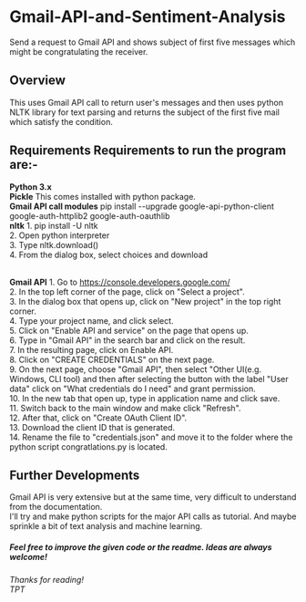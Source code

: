 # Gmail-API-and-Sentiment-Analysis
Send a request to Gmail API and shows subject of first five messages which might be congratulating the receiver.

## Overview
This uses Gmail API call to return user's messages and then uses python NLTK library for text parsing and returns the subject of the first five mail which satisfy the condition.

## Requirements Requirements to run the program are:- 
**Python 3.x** </br>
**Pickle** This comes installed with python package. </br>
**Gmail API call modules** pip install --upgrade google-api-python-client google-auth-httplib2 google-auth-oauthlib </br>
**nltk**  1. pip install -U nltk </br>
          2. Open python interpreter </br>
          3. Type nltk.download() </br>
          4. From the dialog box, select choices and download </br></br>
          
**Gmail API** 1. Go to https://console.developers.google.com/ </br>
2. In the top left corner of the page, click on "Select a project".</br>
3. In the dialog box that opens up, click on "New project" in the top right corner.</br>
4. Type your project name, and click select.</br>
5. Click on "Enable API and service" on the page that opens up.</br>
6. Type in "Gmail API" in the search bar and click on the result.</br>
7. In the resulting page, click on Enable API. </br>
8. Click on "CREATE CREDENTIALS" on the next page.</br>
9. On the next page, choose "Gmail API", then select "Other UI(e.g. Windows, CLI tool) and then after selecting the button with the label "User data" click on "What credentials do I need" and grant permission.</br>
10. In the new tab that open up, type in application name and click save.</br>
11. Switch back to the main window and make click "Refresh".</br>
12. After that, click on "Create OAuth Client ID".</br>
13. Download the client ID that is generated.</br>
14. Rename the file to "credentials.json" and move it to the folder where the python script congratlations.py is located.</br>

## Further Developments 
Gmail API is very extensive but at the same time, very difficult to understand from the documentation.</br>
I'll try and make python scripts for the major API calls as tutorial. And maybe sprinkle a bit of text analysis and machine learning.

##### Feel free to improve the given code or the readme. Ideas are always welcome!

###### Thanks for reading!</br>TPT
